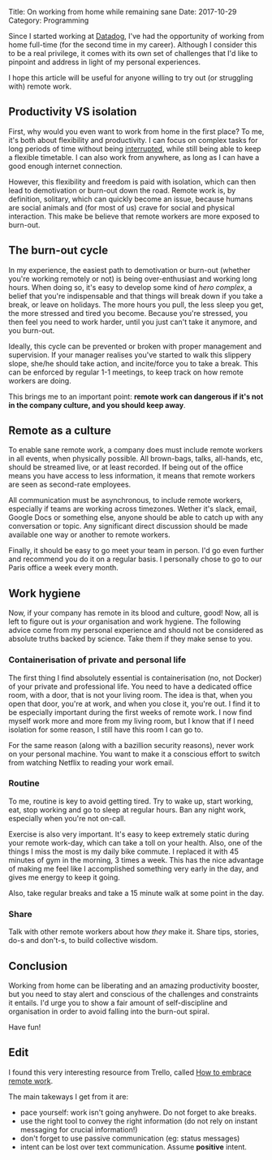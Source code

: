 Title: On working from home while remaining sane
Date: 2017-10-29
Category: Programming


Since I started working at [Datadog](https://datadoghq.com), I've had the opportunity of working from home full-time (for the second time in my career). Although I consider this to be a real privilege, it comes with its own set of challenges that I'd like to pinpoint and address in light of my personal experiences.

I hope this article will be useful for anyone willing to try out (or struggling with) remote work.


## Productivity VS isolation

First, why would you even want to work from home in the first place? To me, it's both about flexibility and productivity. I can focus on complex tasks for long periods of time without being [interrupted](http://heeris.id.au/2013/this-is-why-you-shouldnt-interrupt-a-programmer/), while still being able to keep a flexible timetable. I can also work from anywhere, as long as I can have a good enough internet connection.

However, this flexibility and freedom is paid with isolation, which can then lead to demotivation or burn-out down the road. Remote work is, by definition, solitary, which can quickly become an issue, because humans are social animals and (for most of us) crave for social and physical interaction. This make be believe that remote workers are more exposed to burn-out.

## The burn-out cycle

In my experience, the easiest path to demotivation or burn-out (whether you're working remotely or not) is being over-enthusiast and working long hours. When doing so, it's easy to develop some kind of *hero complex*, a belief that you're indispensable and that things will break down if you take a break, or leave on holidays. The more hours you pull, the less sleep you get, the more stressed and tired you become. Because you're stressed, you then feel you need to work harder, until you just can't take it anymore, and you burn-out.

Ideally, this cycle can be prevented or broken with proper management and supervision. If your manager realises you've started to walk this slippery slope, she/he should take action, and incite/force you to take a break. This can be enforced by regular 1-1 meetings, to keep track on how remote workers are doing.

This brings me to an important point: **remote work can dangerous if it's not in the company culture, and you should keep away**.


## Remote as a culture

To enable sane remote work, a company does must include remote workers in all events, when physically possible. All brown-bags, talks, all-hands, etc, should be streamed live, or at least recorded. If being out of the office means you have access to less information, it means that remote workers are seen as second-rate employees.

All communication must be asynchronous, to include remote workers, especially if teams are working across timezones. Wether it's slack, email, Google Docs or something else, anyone should be able to catch up with any conversation or topic. Any significant direct discussion should be made available one way or another to remote workers.

Finally, it should be easy to go meet your team in person. I'd go even further and recommend you do it on a regular basis. I personally chose to go to our Paris office a week every month.

## Work hygiene

Now, if your company has remote in its blood and culture, good! Now, all is left to figure out is *your* organisation and work hygiene. The following advice come from my personal experience and should not be considered as absolute truths backed by science. Take them if they make sense to you.

### Containerisation of private and personal life

The first thing I find absolutely essential is containerisation (no, not Docker) of your private and professional life. You need to have a dedicated office room, with a door, that is not your living room. The idea is that, when you open that door, you're at work, and when you close it, you're out. I find it to be especially important during the first weeks of remote work. I now find myself work more and more from my living room, but I know that if I need isolation for some reason, I still have this room I can go to.

For the same reason (along with a bazillion security reasons), never work on your personal machine. You want to make it a conscious effort to switch from watching Netflix to reading your work email.

### Routine

To me, routine is key to avoid getting tired. Try to wake up, start working, eat, stop working and go to sleep at regular hours. Ban any night work, especially when you're not on-call.

Exercise is also very important. It's easy to keep extremely static during your remote work-day, which can take a toll on your health. Also, one of the things I miss the most is my daily bike commute. I replaced it with 45 minutes of gym in the morning, 3 times a week. This has the nice advantage of making me feel like I accomplished something very early in the day, and gives me energy to keep it going.

Also, take regular breaks and take a 15 minute walk at some point in the day.

### Share

Talk with other remote workers about how *they* make it. Share tips, stories, do-s and don't-s, to build collective wisdom.


## Conclusion

Working from home can be liberating and an amazing productivity booster, but you need to stay alert and conscious of the challenges and constraints it entails. I'd urge you to show a fair amount of self-discipline and organisation in order to avoid falling into the burn-out spiral.

Have fun!


## Edit

I found this very interesting resource from Trello, called [How to embrace remote work](https://info.trello.com/hubfs/Trello-Embrace-Remote-Work-Ultimate-Guide.pdf).

The main takeways I get from it are:

- pace yourself: work isn't going anyhwere. Do not forget to ake breaks.
- use the right tool to convey the right information (do not rely on instant messaging for crucial information!)
- don't forget to use passive communication (eg: status messages)
- intent can be lost over text communication. Assume **positive** intent.
